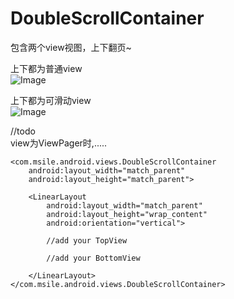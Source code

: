 # DoubleScrollContainer
包含两个view视图，上下翻页~

上下都为普通view  
![Image](https://raw.githubusercontent.com/msilemsile/DoubleScrollContainer/master/example2.gif)  

上下都为可滑动view  
![Image](https://raw.githubusercontent.com/msilemsile/DoubleScrollContainer/master/example1.gif)

//todo  
view为ViewPager时,.....

```
<com.msile.android.views.DoubleScrollContainer
	android:layout_width="match_parent"
	android:layout_height="match_parent">

	<LinearLayout
		android:layout_width="match_parent"
		android:layout_height="wrap_content"
		android:orientation="vertical">

		//add your TopView

		//add your BottomView

	</LinearLayout>
</com.msile.android.views.DoubleScrollContainer>
```																					
